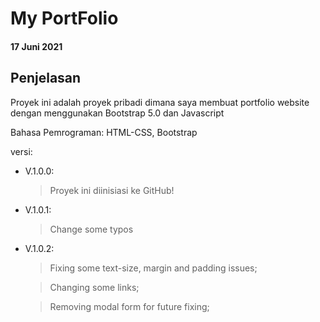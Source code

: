 # My PortFolio

#### 17 Juni 2021

## Penjelasan

Proyek ini adalah proyek pribadi dimana saya membuat portfolio website dengan menggunakan Bootstrap 5.0 dan Javascript

Bahasa Pemrograman: HTML-CSS, Bootstrap

versi:

- V.1.0.0:

  > Proyek ini diinisiasi ke GitHub!

- V.1.0.1:

  > Change some typos

- V.1.0.2:

  > Fixing some text-size, margin and padding issues;

  > Changing some links;

  > Removing modal form for future fixing;
